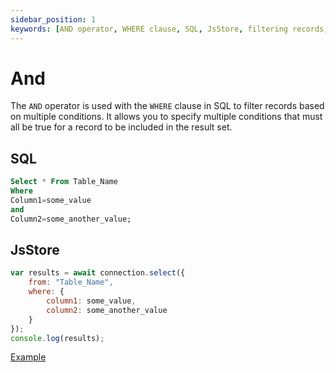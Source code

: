 ```yaml
---
sidebar_position: 1
keywords: [AND operator, WHERE clause, SQL, JsStore, filtering records, multiple conditions, indexeddb]
---
```


# And

The `AND` operator is used with the `WHERE` clause in SQL to filter records based on multiple conditions. It allows you to specify multiple conditions that must all be true for a record to be included in the result set.


## SQL

```sql
Select * From Table_Name
Where
Column1=some_value
and
Column2=some_another_value;
```

## JsStore

```javascript
var results = await connection.select({
    from: "Table_Name",
    where: {
        column1: some_value,
        column2: some_another_value
    }
});
console.log(results);
```

<p class="text--center">
    <a class="button button--info" target="_blank" href="https://ujjwalguptaofficial.github.io/idbstudio/?db=Demo&query=select(%7B%0A%20%20%20%20from%3A%20%22Customers%22%2C%0A%20%20%20%20where%3A%20%7B%0A%20%20%20%20%20%20%20%20country%3A%20'Mexico'%2C%0A%20%20%20%20%20%20%20%20postalCode%3A%2205033%22%0A%20%20%20%20%7D%0A%7D)%3B">Example</a>
</p>